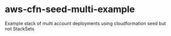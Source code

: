 # aws-cfn-seed-multi-example
Example stack of multi account deployments using cloudformation seed but not StackSets
